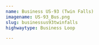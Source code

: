 ```yaml
---
name: Business US-93 (Twin Falls)
imagename: US-93_Bus.png
slug: businessus93twinfalls
highwaytype: Business Loop

---
```

